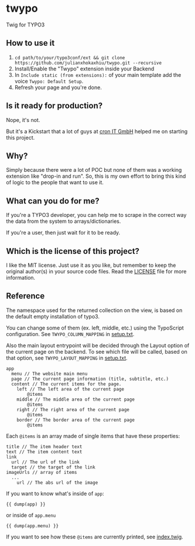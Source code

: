 twypo
=====

Twig for TYPO3

## How to use it
1. `cd path/to/your/typo3conf/ext && git clone https://github.com/julianxhokaxhiu/twypo.git --recursive`
2. Install/Enable the "Twypo" extension inside your Backend
3. In `Include static (from extensions):` of your main template add the voice `Twypo: Default Setup`.
4. Refresh your page and you're done.

## Is it ready for production?
Nope, it's not.

But it's a Kickstart that a lot of guys at [cron IT GmbH](http://www.cron.eu) helped me on starting this project.

## Why?
Simply because there were a lot of POC but none of them was a working extension like "drop-in and run". So, this is my own effort to bring this kind of logic to the people that want to use it.

## What can you do for me?
If you're a TYPO3 developer, you can help me to scrape in the correct way the data from the system to arrays/dictionaries.

If you're a user, then just wait for it to be ready.

## Which is the license of this project?
I like the MIT license. Just use it as you like, but remember to keep the original author(s) in your source code files. Read the [LICENSE](https://github.com/julianxhokaxhiu/twypo/blob/master/LICENSE) file for more information.

## Reference

The namespace used for the returned collection on the view, is based on the default empty installation of typo3.

You can change some of them (ex. left, middle, etc.) using the TypoScript configuration. See `TWYPO_COLUMN_MAPPING` in [setup.txt](https://github.com/julianxhokaxhiu/twypo/blob/master/Configuration/TypoScript/setup.txt#L94).

Also the main layout entrypoint will be decided through the Layout option of the current page on the backend. To see which file will be called, based on that option, see `TWYPO_LAYOUT_MAPPING` in [setup.txt](https://github.com/julianxhokaxhiu/twypo/blob/master/Configuration/TypoScript/setup.txt#L105).

```
app
  menu // The website main menu
  page // The current page information (title, subtitle, etc.)
  content // The current items for the page.
    left // The left area of the current page
    	@items
    middle // The middle area of the current page
    	@items
    right // The right area of the current page
    	@items
    border // The border area of the current page
    	@items
```

Each `@items` is an array made of single items that have these properties:
```
title // The item header text
text // The item content text
link
  url // The url of the link
  target // the target of the link
imageUrls // array of items
  ...
    url // The abs url of the image

```

If you want to know what's inside of `app`:

```
{{ dump(app) }}
```

or inside of `app.menu`

```
{{ dump(app.menu) }}
```

If you want to see how these `@items` are currently printed, see [index.twig](https://github.com/julianxhokaxhiu/twypo/blob/master/Resources/Private/Templates/index.twig).